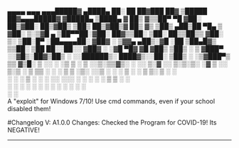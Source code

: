   ▄▄▄▄    ▄▄▄     ▄▄▄█████▓ ▄████▄   ██░ ██  ██▓███   ██▓     ▒█████   ██▓▄▄▄█████▓
 ▓█████▄ ▒████▄   ▓  ██▒ ▓▒▒██▀ ▀█  ▓██░ ██▒▓██░  ██▒▓██▒    ▒██▒  ██▒▓██▒▓  ██▒ ▓▒
 ▒██▒ ▄██▒██  ▀█▄ ▒ ▓██░ ▒░▒▓█    ▄ ▒██▀▀██░▓██░ ██▓▒▒██░    ▒██░  ██▒▒██▒▒ ▓██░ ▒░
 ▒██░█▀  ░██▄▄▄▄██░ ▓██▓ ░ ▒▓▓▄ ▄██▒░▓█ ░██ ▒██▄█▓▒ ▒▒██░    ▒██   ██░░██░░ ▓██▓ ░ 
 ░▓█  ▀█▓ ▓█   ▓██▒ ▒██▒ ░ ▒ ▓███▀ ░░▓█▒░██▓▒██▒ ░  ░░██████▒░ ████▓▒░░██░  ▒██▒ ░ 
 ░▒▓███▀▒ ▒▒   ▓▒█░ ▒ ░░   ░ ░▒ ▒  ░ ▒ ░░▒░▒▒▓▒░ ░  ░░ ▒░▓  ░░ ▒░▒░▒░ ░▓    ▒ ░░   
 ▒░▒   ░   ▒   ▒▒ ░   ░      ░  ▒    ▒ ░▒░ ░░▒ ░     ░ ░ ▒  ░  ░ ▒ ▒░  ▒ ░    ░    
  ░    ░   ░   ▒    ░      ░         ░  ░░ ░░░         ░ ░   ░ ░ ░ ▒   ▒ ░  ░      
 ░            ░  ░        ░ ░       ░  ░  ░             ░  ░    ░ ░   ░           
       ░                   ░                                                       
A "exploit" for Windows 7/10! Use cmd commands, even if your school disabled them!

#Changelog
V: A1.0.0
Changes:
Checked the Program for COVID-19!
Its NEGATIVE!

-----------------------------------------------------------------------------------

